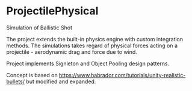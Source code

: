 # ProjectilePhysical
 
Simulation of Ballistic Shot

The project extends the built-in physics engine with custom integration methods. The simulations takes regard of physical forces acting on a projectile - aerodynamic drag and force due to wind.

Project implements Signleton and Object Pooling design patterns.

Concept is based on https://www.habrador.com/tutorials/unity-realistic-bullets/ but modified and expanded.
